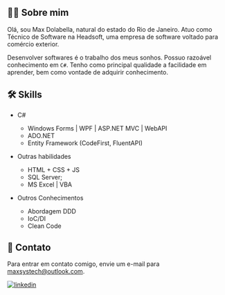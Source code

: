## 👨‍💻 Sobre mim
Olá, sou Max Dolabella, natural do estado do Rio de Janeiro.
Atuo como Técnico de Software na Headsoft, uma empresa de software voltado para comércio exterior.

Desenvolver softwares é o trabalho dos meus sonhos. Possuo razoável conhecimento em `C#`.
Tenho como principal qualidade a facilidade em aprender, bem como vontade de adquirir conhecimento.

  
## 🛠 Skills
- C#
  - Windows Forms | WPF | ASP.NET MVC | WebAPI
  - ADO.NET
  - Entity Framework (CodeFirst, FluentAPI)

- Outras habilidades
  - HTML + CSS + JS
  - SQL Server; 
  - MS Excel | VBA

- Outros Conhecimentos
  - Abordagem DDD
  - IoC/DI
  - Clean Code

## 📧 Contato

Para entrar em contato comigo, envie um e-mail para maxsystech@outlook.com.

[![linkedin](https://img.shields.io/badge/linkedin-0A66C2?style=for-the-badge&logo=linkedin&logoColor=white)](https://www.linkedin.com/in/maxdolabella/)  
